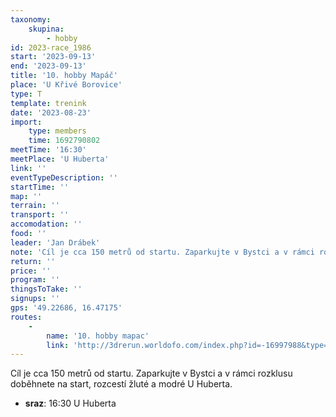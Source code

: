 ```yaml
---
taxonomy:
    skupina:
        - hobby
id: 2023-race_1986
start: '2023-09-13'
end: '2023-09-13'
title: '10. hobby Mapáč'
place: 'U Křivé Borovice'
type: T
template: trenink
date: '2023-08-23'
import:
    type: members
    time: 1692790802
meetTime: '16:30'
meetPlace: 'U Huberta'
link: ''
eventTypeDescription: ''
startTime: ''
map: ''
terrain: ''
transport: ''
accomodation: ''
food: ''
leader: 'Jan Drábek'
note: 'Cíl je cca 150 metrů od startu. Zaparkujte v Bystci a v rámci rozklusu doběhnete na start, rozcestí žluté a modré U Huberta.'
return: ''
price: ''
program: ''
thingsToTake: ''
signups: ''
gps: '49.22686, 16.47175'
routes:
    -
        name: '10. hobby mapac'
        link: 'http://3drerun.worldofo.com/index.php?id=-16997988&type=info'
---
```


Cíl je cca 150 metrů od startu. Zaparkujte v Bystci a v rámci rozklusu doběhnete na start, rozcestí žluté a modré U Huberta.
* **sraz**: 16:30 U Huberta

